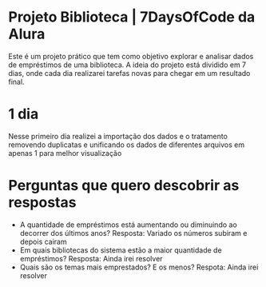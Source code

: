 # Projeto Biblioteca | 7DaysOfCode da Alura
Este é um projeto prático que tem como objetivo explorar e analisar dados de empréstimos de uma biblioteca. 
A ideia do projeto está dividido em 7 dias, onde cada dia realizarei tarefas novas para chegar em um resultado final.
##

# 1 dia 
Nesse primeiro dia realizei a importação dos dados e o tratamento removendo duplicatas e unificando os dados de diferentes arquivos em apenas 1 para melhor visualização 

##

# Perguntas que quero descobrir as respostas
- A quantidade de empréstimos está aumentando ou diminuindo ao decorrer dos       últimos anos? 
  Resposta: Variado os números subiram e depois cairam 
- Em quais bibliotecas do sistema estão a maior quantidade de empréstimos?
  Resposta: Ainda irei resolver
- Quais são os temas mais emprestados? E os menos?
  Respota: Ainda irei resolver 

 
